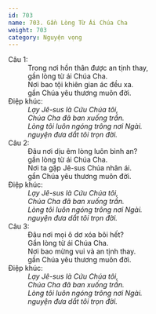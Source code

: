 ```yaml
---
id: 703
name: 703. Gần Lòng Từ Ái Chúa Cha
weight: 703
category: Nguyện vọng
---
```

<dl><dt>Câu 1:</dt><dd data-verse="1">Trong nơi hồn thân được an tịnh thay, <br/>gần lòng từ ái Chúa Cha. <br/>Nơi bao tội khiên gian ác đều xa. <br/>gần Chúa yêu thương muôn đời. </dd><dt>Điệp khúc:</dt><dd data-chorus="1"><em>Lạy Jê-sus là Cứu Chúa tôi, <br/>Chúa Cha đã ban xuống trần. <br/>Lòng tôi luôn ngóng trông nơi Ngài. <br/>nguyện đưa dắt tôi trọn đời. </em></dd><dt>Câu 2:</dt><dd data-verse="2">Ðâu nơi dịu êm lòng luôn bình an? <br/>gần lòng từ ái Chúa Cha. <br/>Nơi ta gặp Jê-sus Chúa nhân ái. <br/>gần Chúa yêu thương muôn đời. </dd><dt>Điệp khúc:</dt><dd data-chorus="1"><em>Lạy Jê-sus là Cứu Chúa tôi, <br/>Chúa Cha đã ban xuống trần. <br/>Lòng tôi luôn ngóng trông nơi Ngài. <br/>nguyện đưa dắt tôi trọn đời. </em></dd><dt>Câu 3:</dt><dd data-verse="3">Ðâu nơi mọi ô dơ xóa bôi hết? <br/>Gần lòng từ ái Chúa Cha. <br/>Nơi bao mừng vui và an tịnh thay. <br/>gần Chúa yêu thương muôn đời. </dd><dt>Điệp khúc:</dt><dd data-chorus="1"><em>Lạy Jê-sus là Cứu Chúa tôi, <br/>Chúa Cha đã ban xuống trần. <br/>Lòng tôi luôn ngóng trông nơi Ngài. <br/>nguyện đưa dắt tôi trọn đời. </em></dd></dl>

